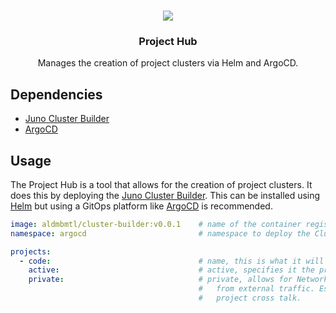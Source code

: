 <br />
<p align="center">
    <img src="https://avatars.githubusercontent.com/u/9037579?v=4"/>
    <h3 align="center">Project Hub</h3>
    <p align="center">
        Manages the creation of project clusters via Helm and ArgoCD.
    </p>
</p>

## Dependencies

- [Juno Cluster Builder](https://github.com/juno-fx/Cluster-Builder)
- [ArgoCD](https://argo-cd.readthedocs.io/en/stable/)

## Usage

The Project Hub is a tool that allows for the creation of project clusters. It does this by deploying the [Juno Cluster Builder](https://github.com/juno-fx/Cluster-Builder).
This can be installed using [Helm](https://helm.sh/) but using a GitOps platform like [ArgoCD](https://argo-cd.readthedocs.io/en/stable/) is recommended.

```yaml
image: aldmbmtl/cluster-builder:v0.0.1    # name of the container registry to pull the Cluster-Builder from
namespace: argocd                         # namespace to deploy the Cluster-Builder to. Needs to be the same as where Argo is

projects:
  - code:                                 # name, this is what it will be called in ArgoCD
    active:                               # active, specifies it the project should be deployed or "put to sleep"
    private:                              # private, allows for NetworkPolicies to be created to isolate the project
                                          #   from external traffic. Essentially disabling the internet and all possible
                                          #   project cross talk.
```